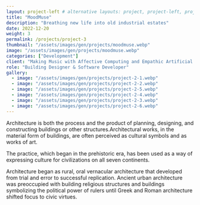 ```yaml
---
layout: project-left # alternative layouts: project, project-left, project-right, project-top
title: "MoodMuse"
description: "Breathing new life into old industrial estates"
date: 2022-12-20
weight: 3
permalink: /projects/project-3
thumbnail: "/assets/images/gen/projects/moodmuse.webp"
image: "/assets/images/gen/projects/moodmuse.webp"
categories: ["Development"]
client: "Making Music with Affective Computing and Empathic Artificial Intelligence"
role: "Building Designer & Software Developer"
gallery:
  - image: "/assets/images/gen/projects/project-2-1.webp"
  - image: "/assets/images/gen/projects/project-2-2.webp"
  - image: "/assets/images/gen/projects/project-2-5.webp"
  - image: "/assets/images/gen/projects/project-2-4.webp"
  - image: "/assets/images/gen/projects/project-2-3.webp"
  - image: "/assets/images/gen/projects/project-2-6.webp"
---
```


Architecture is both the process and the product of planning, designing, and constructing buildings or other structures.Architectural works, in the material form of buildings, are often perceived as cultural symbols and as works of art.

The practice, which began in the prehistoric era, has been used as a way of expressing culture for civilizations on all seven continents.

Architecture began as rural, oral vernacular architecture that developed from trial and error to successful replication. Ancient urban architecture was preoccupied with building religious structures and buildings symbolizing the political power of rulers until Greek and Roman architecture shifted focus to civic virtues.
